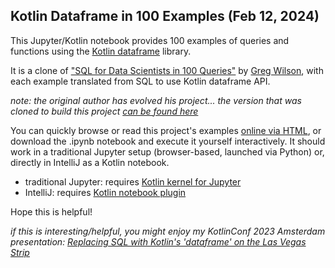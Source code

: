 ## Kotlin Dataframe in 100 Examples (Feb 12, 2024)

This Jupyter/Kotlin notebook provides 100 examples of queries and functions using the [Kotlin dataframe](https://github.com/Kotlin/dataframe) library.

It is a clone of  ["SQL for Data Scientists in 100 Queries"](https://gvwilson.github.io/sql-tutorial/) by [Greg Wilson](https://github.com/gvwilson), with each example translated from SQL to use Kotlin dataframe API.

*note: the original author has evolved his project... the version that was cloned to build this project [can be found here](https://2x2xplz.github.io/sql-tutorial-100queries/)*

You can quickly browse or read this project's examples [online via HTML](https://2x2xplz.github.io/Dataframe100Examples/), or download the .ipynb notebook and execute it yourself interactively. It should work in a traditional Jupyter setup (browser-based, launched via Python) or, directly in IntelliJ as a Kotlin notebook.
- traditional Jupyter: requires [Kotlin kernel for Jupyter](https://github.com/Kotlin/kotlin-jupyter)
- IntelliJ: requires [Kotlin notebook plugin](https://plugins.jetbrains.com/plugin/16340-kotlin-notebook](https://blog.jetbrains.com/kotlin/2023/07/introducing-kotlin-notebook/)https://blog.jetbrains.com/kotlin/2023/07/introducing-kotlin-notebook/)

Hope this is helpful!

*if this is interesting/helpful, you might enjoy my KotlinConf 2023 Amsterdam presentation: [Replacing SQL with Kotlin's 'dataframe' on the Las Vegas Strip](https://www.youtube.com/watch?v=sDZWiu9nnuU)*
